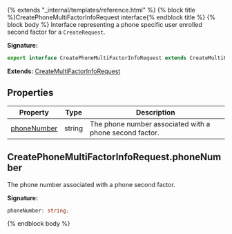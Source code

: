 {% extends "_internal/templates/reference.html" %}
{% block title %}CreatePhoneMultiFactorInfoRequest interface{% endblock title %}
{% block body %}
Interface representing a phone specific user enrolled second factor for a `CreateRequest`<!-- -->.

<b>Signature:</b>

```typescript
export interface CreatePhoneMultiFactorInfoRequest extends CreateMultiFactorInfoRequest 
```
<b>Extends:</b> [CreateMultiFactorInfoRequest](./firebase-admin.auth.createmultifactorinforequest.md#createmultifactorinforequest_interface)

## Properties

|  Property | Type | Description |
|  --- | --- | --- |
|  [phoneNumber](./firebase-admin.auth.createphonemultifactorinforequest.md#createphonemultifactorinforequestphonenumber) | string | The phone number associated with a phone second factor. |

## CreatePhoneMultiFactorInfoRequest.phoneNumber

The phone number associated with a phone second factor.

<b>Signature:</b>

```typescript
phoneNumber: string;
```
{% endblock body %}
